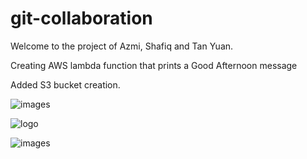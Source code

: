 # git-collaboration

Welcome to the project of Azmi, Shafiq and Tan Yuan.



Creating AWS lambda function that prints a Good Afternoon message

Added S3 bucket creation.

![images](https://github.com/user-attachments/assets/0f4aa616-7511-4415-aea2-b079974cacc1)

![logo](https://github.com/user-attachments/assets/a5a25cf9-d98c-40e7-a6b8-755fac47d66e)

![images](https://github.com/user-attachments/assets/c52e419f-c6b2-4293-8b56-82458e333659)


